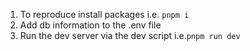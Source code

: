 1. To reproduce install packages i.e. `pnpm i`
2. Add db information to the .env file
3. Run the dev server via the dev script i.e.`pnpm run dev`
